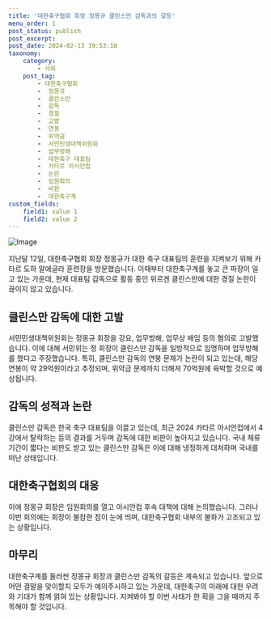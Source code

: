 ```yaml
---
title: '대한축구협회 회장 정몽규 클린스만 감독과의 갈등'
menu_order: 1
post_status: publish
post_excerpt: 
post_date: 2024-02-13 19:53:10
taxonomy:
    category:
        - 사회
    post_tag:
        - 대한축구협회
        -  정몽규
        -  클린스만
        -  감독
        -  경질
        -  고발
        -  연봉
        -  위약금
        -  서민민생대책위원회
        -  업무방해
        -  대한축구 대표팀
        -  카타르 아시안컵
        -  논란
        -  임원회의
        -  비판
        -  대한축구계
custom_fields:
    field1: value 1
    field2: value 2
---
```


![Image](https://imgnews.pstatic.net/image/009/2024/02/13/0005257765_001_20240213145001014.jpg?type=w647)

지난달 12일, 대한축구협회 회장 정몽규가 대한 축구 대표팀의 훈련을 지켜보기 위해 카타르 도하 알에글라 훈련장을 방문했습니다. 이때부터 대한축구계를 놓고 큰 파장이 일고 있는 가운데, 현재 대표팀 감독으로 활동 중인 위르겐 클린스만에 대한 경질 논란이 끊이지 않고 있습니다.
## 클린스만 감독에 대한 고발
서민민생대책위원회는 정몽규 회장을 강요, 업무방해, 업무상 배임 등의 혐의로 고발했습니다. 이에 대해 서민위는 정 회장이 클린스만 감독을 일방적으로 임명하며 업무방해를 했다고 주장했습니다. 특히, 클린스만 감독의 연봉 문제가 논란이 되고 있는데, 해당 연봉이 약 29억원이라고 추정되며, 위약금 문제까지 더해져 70억원에 육박할 것으로 예상됩니다.
## 감독의 성적과 논란
클린스만 감독은 한국 축구 대표팀을 이끌고 있는데, 최근 2024 카타르 아시안컵에서 4강에서 탈락하는 등의 결과를 거두며 감독에 대한 비판이 높아지고 있습니다. 국내 체류 기간이 짧다는 비판도 받고 있는 클린스만 감독은 이에 대해 냉정하게 대처하며 국내를 떠난 상태입니다.
## 대한축구협회의 대응
이에 정몽규 회장은 임원회의를 열고 아시안컵 후속 대책에 대해 논의했습니다. 그러나 이번 회의에는 회장이 불참한 점이 눈에 띄며, 대한축구협회 내부의 불화가 고조되고 있는 상황입니다.
## 마무리
대한축구계를 둘러싼 정몽규 회장과 클린스만 감독의 갈등은 계속되고 있습니다. 앞으로 어떤 결말을 맞이할지 모두가 예의주시하고 있는 가운데, 대한축구의 미래에 대한 우려와 기대가 함께 얽혀 있는 상황입니다. 지켜봐야 할 이번 사태가 한 획을 그을 때까지 주목해야 할 것입니다.
